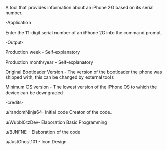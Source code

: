 A tool that provides information about an iPhone 2G based on its serial number.

-Application

Enter the 11-digit serial number of an iPhone 2G into the command prompt.

-Output-

Production week - Self-explanatory

Production month/year - Self-explanatory

Original Bootloader Version - The version of the bootloader the phone was shipped with, this can be changed by external tools

Minimum OS version - The lowest version of the iPhone OS to which the device can be downgraded

-credits-


u/randomNinja64- Initial code Creator of the code.

u/Wubbl0rzDev- Elaboration Basic Programming

u/BJNFNE - Elaboration of the code

u/JustGhost101 - Icon Design

